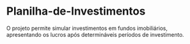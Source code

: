 # Planilha-de-Investimentos

O projeto permite simular investimentos em fundos imobiliários, apresentando os lucros após determináveis períodos de investimento. 
